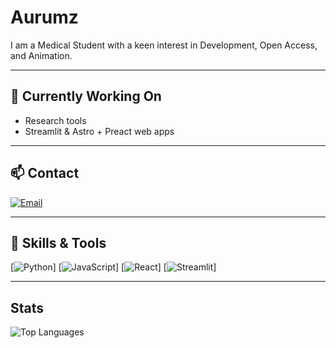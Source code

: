 # Aurumz

I am a Medical Student with a keen interest in Development, Open Access, and Animation.

---

## 🔭 Currently Working On
- Research tools  
- Streamlit & Astro + Preact web apps  

---

## 📫 Contact 
[![Email](https://img.shields.io/badge/Email-E0F7FA?style=flat-square&logo=gmail&logoColor=black)](mailto:pteroisvolitans12@gmail.com)

---

## 💫 Skills & Tools
[![Python](https://img.shields.io/badge/Python-E0F7FA?style=flat-square&logo=python&logoColor=black)]
[![JavaScript](https://img.shields.io/badge/JavaScript-E0F7FA?style=flat-square&logo=javascript&logoColor=black)]
[![React](https://img.shields.io/badge/React-E0F7FA?style=flat-square&logo=react&logoColor=black)]
[![Streamlit](https://img.shields.io/badge/Streamlit-E0F7FA?style=flat-square&logo=streamlit&logoColor=black)]

---

##  Stats

![Top Languages](https://github-readme-stats.vercel.app/api/top-langs/?username=aurumz-rgb&layout=compact&theme=tokyonight)
